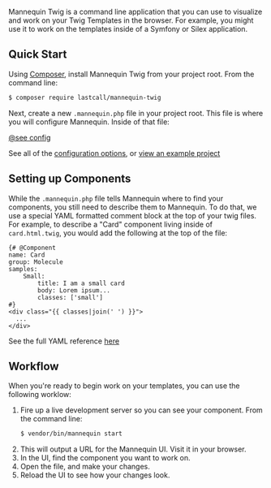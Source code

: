 Mannequin Twig is a command line application that you can use to visualize and work on your Twig Templates in the browser. For example, you might use it to work on the templates inside of a Symfony or Silex application.

Quick Start
-----------
Using [Composer](https://getcomposer.org/doc/00-intro.md), install Mannequin Twig from your project root.  From the command line:
```bash
$ composer require lastcall/mannequin-twig
```
Next, create a new `.mannequin.php` file in your project root.  This file is where you will configure Mannequin.  Inside of that file:

[@see config](demo/.mannequin.php#L23-50)

See all of the [configuration options](docs/configuration.md), or [view an example project](demo/)


Setting up Components
---------------------
While the `.mannequin.php` file tells Mannequin where to find your components, you still need to describe them to Mannequin.  To do that, we use a special YAML formatted comment block at the top of your twig files. For example, to describe a "Card" component living inside of `card.html.twig`, you would add the following at the top of the file:
```twig
{# @Component
name: Card
group: Molecule
samples:
    Small:
        title: I am a small card
        body: Lorem ipsum...
        classes: ['small']
#}
<div class="{{ classes|join(' ') }}">
  ... 
</div>
```
See the full YAML reference [here](docs/components.md)


Workflow
--------

When you're ready to begin work on your templates, you can use the following worklow:

1. Fire up a live development server so you can see your component.  From the command line:
    ```bash
    $ vendor/bin/mannequin start
    ```
2. This will output a URL for the Mannequin UI.  Visit it in your browser.
3. In the UI, find the component you want to work on.
4. Open the file, and make your changes.
5. Reload the UI to see how your changes look.
